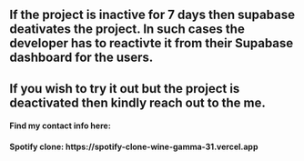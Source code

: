 <h2>If the project is inactive for 7 days then supabase deativates the project. In such cases the developer has to reactivte it from their Supabase dashboard for the users. </h2>
<h2> If you wish to try it out but the project is deactivated then kindly  reach out to the me.</h2>

<h4>Find my contact info here: </h4>
<h4>Spotify clone: https://spotify-clone-wine-gamma-31.vercel.app </h4>
